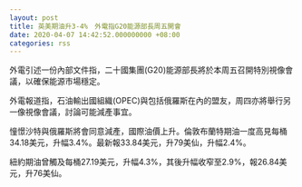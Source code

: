 ```yaml
---
layout: post
title: 英美期油升3-4%　外電指G20能源部長周五開會
date: 2020-04-07 14:42:52.000000000 +08:00
categories: rss
---
```


外電引述一份內部文件指，二十國集團(G20)能源部長將於本周五召開特別視像會議，以確保能源市場穩定。

外電報道指，石油輸出國組織(OPEC)與包括俄羅斯在內的盟友，周四亦將舉行另一像視像會議，討論可能減產事宜。

憧憬沙特與俄羅斯將會同意減產，國際油價上升。倫敦布蘭特期油一度高見每桶34.18美元，升幅3.4%。最新報33.84美元，升79美仙，升幅2.4%。

紐約期油曾觸及每桶27.19美元，升幅4.3%，其後升幅收窄至2.9%，報26.84美元，升76美仙。
